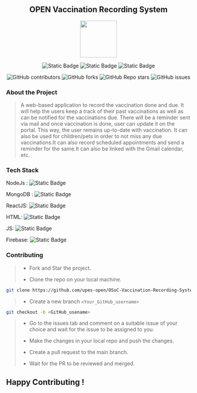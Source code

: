 <div align='center'>

## OPEN Vaccination Recording System 

<img src='https://github.com/upes-open/Git-WorkShop/assets/101355193/b9315c8e-5aaa-438e-ab5a-48b25571dc90' width=100>

![Static Badge](https://img.shields.io/badge/Discord-202020?logo=discord&logoColor=%235865F2&link=http%3A%2F%2Fdiscord.gg%2F2rnWsvkX) ![Static Badge](https://img.shields.io/badge/Twitter-202020?logo=twitter&logoColor=%231DA1F2&link=https%3A%2F%2Ftwitter.com%2FUpesOpen) ![Static Badge](https://img.shields.io/badge/Instagram-202020?logo=instagram&logoColor=%23E4405F&link=https%3A%2F%2Fwww.instagram.com%2Fupesopen_%2F)




![GitHub contributors](https://img.shields.io/github/contributors/upes-open/OSoC-Ambulance-Tracking-App) ![GitHub forks](https://img.shields.io/github/forks/upes-open/OSoC-Ambulance-Tracking-App) ![GitHub Repo stars](https://img.shields.io/github/stars/upes-open/OSoC-Ambulance-Tracking-App) ![GitHub issues](https://img.shields.io/github/issues/upes-open/OSoC-Ambulance-Tracking-App)

<!--- contributor banner: https://shields.io/badges/git-hub-contributors
fork banner: https://shields.io/badges/git-hub-forks
star banner: https://shields.io/badges/git-hub-repo-stars
issues banner: https://shields.io/badges/git-hub-issues--->

</div>

### About the Project
> A web-based application to record the vaccination done and due. It will help the users keep a track of their past vaccinations as well as can be notified for the vaccinations due. There will be a reminder sent via mail and once vaccination is done, user can update it on the portal. This way, the user remains up-to-date with vaccination. 
> It can also be used for children/pets in order to not miss any due vaccinations.It can also record scheduled appointments and send a reminder for the same.It can also be linked with the Gmail calendar, etc.

### Tech Stack

NodeJs : ![Static Badge](https://img.shields.io/badge/NodeJS-101010?logo=nodedotjs&logoColor=%23339933)

MongoDB : ![Static Badge](https://img.shields.io/badge/MongoDB-101010?logo=mongodb&logoColor=%2347A248)

ReactJS: ![Static Badge](https://img.shields.io/badge/ReactJS-101010?logo=react&logoColor=%2361DAFB)

HTML: ![Static Badge](https://img.shields.io/badge/HTML-101010?logo=html5&logoColor=%23E34F26)

JS: ![Static Badge](https://img.shields.io/badge/JavaScript-101010?logo=javascript&logoColor=%23F7DF1E)

Firebase: ![Static Badge](https://img.shields.io/badge/Firebase-101010?logo=firebase&logoColor=%23FFCA28)


### Contributing

> * Fork and Star the project.
>
> * Clone the repo on your local machine.
>
```bash
git clone https://github.com/upes-open/OSoC-Vaccination-Recording-System.git
```
>
> * Create a new branch `<Your_GitHub_username>`
>
```bash
git checkout -b <GitHub_usename>
```
>
> * Go to the issues tab and comment on a suitable issue of your choice and wait for the issue to be assigned to you.
>
> * Make the changes in your local repo and push the changes.
> * Create a pull request to the main branch.
> * Wait for the PR to be reviewed and merged.


## Happy Contributing !



